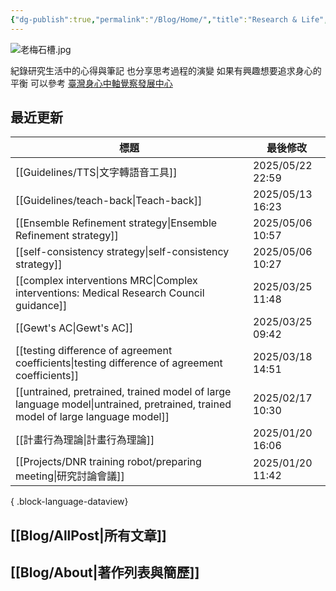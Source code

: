 ```yaml
---
{"dg-publish":true,"permalink":"/Blog/Home/","title":"Research & Life","contentClasses":"cards","tags":["blog","gardenEntry"],"created":"2023-02-16T00:00:00.000Z","updated":"2025-03-11T11:18"}
---
```



![老梅石槽.jpg](/img/user/Blog/images/%E8%80%81%E6%A2%85%E7%9F%B3%E6%A7%BD.jpg)

紀錄研究生活中的心得與筆記
也分享思考過程的演變
如果有興趣想要追求身心的平衡
可以參考 [臺灣身心中軸覺察發展中心](https://bmaa.tw)

## 最近更新

| 標題                                                                                                                                | 最後修改              |
| --------------------------------------------------------------------------------------------------------------------------------- | ----------------- |
| [[Guidelines/TTS\|文字轉語音工具]]                                                                                                    | 2025/05/22  22:59 |
| [[Guidelines/teach-back\|Teach-back]]                                                                                          | 2025/05/13  16:23 |
| [[Ensemble Refinement strategy\|Ensemble Refinement strategy]]                                                                 | 2025/05/06  10:57 |
| [[self-consistency strategy\|self-consistency strategy]]                                                                       | 2025/05/06  10:27 |
| [[complex interventions MRC\|Complex interventions: Medical Research Council guidance]]                                        | 2025/03/25  11:48 |
| [[Gewt's AC\|Gewt's AC]]                                                                                                       | 2025/03/25  09:42 |
| [[testing difference of agreement coefficients\|testing difference of agreement coefficients]]                                 | 2025/03/18  14:51 |
| [[untrained, pretrained, trained model of large language model\|untrained, pretrained, trained model of large language model]] | 2025/02/17  10:30 |
| [[計畫行為理論\|計畫行為理論]]                                                                                                             | 2025/01/20  16:06 |
| [[Projects/DNR training robot/preparing meeting\|研究討論會議]]                                                                      | 2025/01/20  11:42 |

{ .block-language-dataview}

## [[Blog/AllPost\|所有文章]]

## [[Blog/About\|著作列表與簡歷]]
